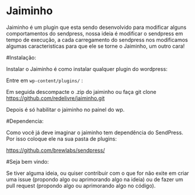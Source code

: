 # Jaiminho

Jaiminho é um plugin que esta sendo desenvolvido para modificar alguns comportamentos do sendpress, nossa ideia é modificar o sendpress em tempo de execução, a cada carregamento do sendpress nos modificamos algumas caracteristicas para que ele se torne o Jaiminho, um outro cara!

#Instalação:

Instalar o Jaiminho é como instalar qualquer plugin do wordpress:

Entre em ` wp-content/plugins/ ` :

Em seguida descompacte o .zip do jaiminho ou faça git clone https://github.com/redelivre/jaiminho.git 

Depois é só habilitar o jaiminho no painel do wp.

#Dependencia:

Como você já deve imaginar o jaiminho tem dependência do SendPress. Por isso coloque ele na sua pasta de plugins:

https://github.com/brewlabs/sendpress/

#Seja bem vindo:

Se tiver alguma ideia, ou quiser contribuir com o que for não exite em criar uma issue (propondo algo ou aprimorando algo na ideia) ou de fazer um pull request (propondo algo ou aprimorando algo no código).

